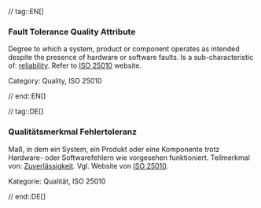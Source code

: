 // tag::EN[]
### Fault Tolerance Quality Attribute
Degree to which a system, product or component operates as intended despite the presence of hardware or software faults.
Is a sub-characteristic of: [reliability](#term-reliability-quality-attribute).
Refer to [ISO 25010](http://iso25000.com/index.php/en/iso-25000-standards/iso-25010) website.

Category: Quality, ISO 25010

// end::EN[]

// tag::DE[]
### Qualitätsmerkmal Fehlertoleranz

Maß, in dem ein System, ein Produkt oder eine Komponente trotz
Hardware- oder Softwarefehlern wie vorgesehen funktioniert.
Teilmerkmal von: [Zuverlässigkeit](#term-reliability-quality-attribute). Vgl. Website von
[ISO
25010](http://iso25000.com/index.php/en/iso-25000-standards/iso-25010).

Kategorie: Qualität, ISO 25010


// end::DE[]

